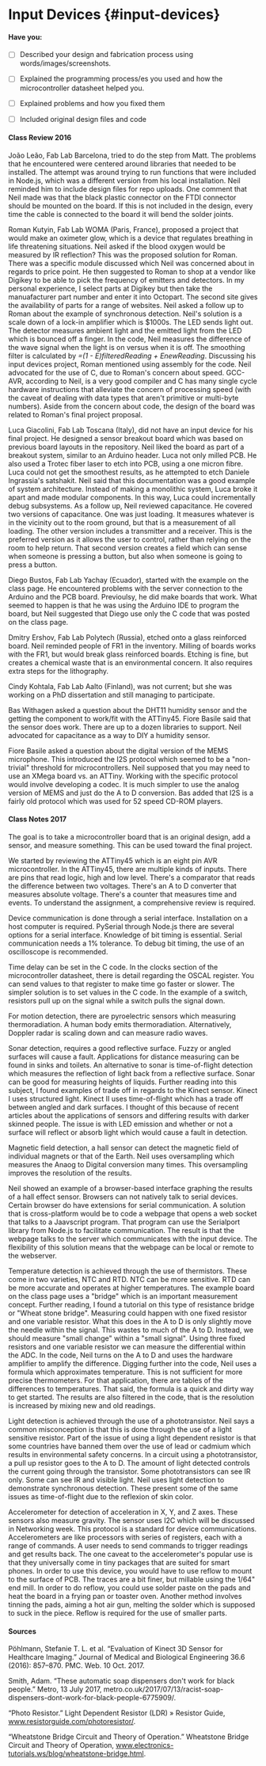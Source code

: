 # Input Devices {#input-devices}

#### Have you:

* [ ] Described your design and fabrication process using words/images/screenshots.

* [ ] Explained the programming process/es you used and how the microcontroller datasheet helped you.

* [ ] Explained problems and how you fixed them

* [ ] Included original design files and code


#### Class Review 2016

João Leão, Fab Lab Barcelona, tried to do the step from Matt. The problems that he encountered were centered around libraries that needed to be installed. The attempt was around trying to run functions that were included in Node.js, which was a different version from his local installation. Neil reminded him to include design files for repo uploads. One comment that Neil made was that the black plastic connector on the FTDI connector should be mounted on the board. If this is not included in the design, every time the cable is connected to the board it will bend the solder joints.

Roman Kutyin, Fab Lab WOMA (Paris, France), proposed a project that would make an oximeter glow, which is a device that regulates breathing in life threatening situations. Neil asked if the blood oxygen would be measured by IR reflection? This was the proposed solution for Roman. There was a specific module discussed which Neil was concerned about in regards to price point. He then suggested to Roman to shop at a vendor like Digikey to be able to pick the frequency of emitters and detectors. In my personal experience, I select parts at Digikey but then take the manuafacturer part number and enter it into Octopart. The second site gives the availability of parts for a range of websites. Neil asked a follow up to Roman about the example of synchronous detection. Neil's solution is a scale down of a lock-in amplifier which is $1000s. The LED sends light out. The detector measures ambient light and the emitted light from the LED which is bounced off a finger. In the code, Neil measures the difference of the wave signal when the light is on versus when it is off. The smoothing filter is calculated by _=(1 - E)*filteredReading + E*newReading_. Discussing his input devices project, Roman mentioned using assembly for the code. Neil advocated for the use of C, due to Roman's concern about speed. GCC-AVR, according to Neil, is a very good compiler and C has many single cycle hardware instructions that alleviate the concern of processing speed (with the caveat of dealing with data types that aren't primitive or multi-byte numbers). Aside from the concern about code, the design of the board was related to Roman's final project proposal.

Luca Giacolini, Fab Lab Toscana (Italy), did not have an input device for his final project. He designed a sensor breakout board which was based on previous board layouts in the repository. Neil liked the board as part of a breakout system, similar to an Arduino header. Luca not only milled PCB. He also used a Trotec fiber laser to etch into PCB, using a one micron fibre. Luca could not get the smoothest results, as he attempted to etch Daniele Ingrassia's satshakit. Neil said that this documentation was a good example of system architecture. Instead of making a monolithic system, Luca broke it apart and made modular components. In this way, Luca could incrementally debug subsystems. As a follow up, Neil reviewed capacitance. He covered two versions of capacitance. One was just loading. It measures whatever is in the vicinity out to the room ground, but that is a measurement of all loading. The other version includes a transmitter and a receiver. This is the preferred version as it allows the user to control, rather than relying on the room to help return. That second version creates a field which can sense when someone is pressing a button, but also when someone is going to press a button.

Diego Bustos, Fab Lab Yachay (Ecuador), started with the example on the class page. He encountered problems with the server connection to the Arduino and the PCB board. Previoulsy, he did make boards that work. What seemed to happen is that he was using the Arduino IDE to program the board, but Neil suggested that Diego use only the C code that was posted on the class page.

Dmitry Ershov, Fab Lab Polytech (Russia), etched onto a glass reinforced board. Neil reminded people of FR1 in the inventory. Milling of boards works with the FR1, but would break glass reinforced boards. Etching is fine, but creates a chemical waste that is an environmental concern. It also requires extra steps for the lithography.

Cindy Kohtala, Fab Lab Aalto (Finland), was not current; but she was working on a PhD dissertation and still managing to participate.

Bas Withagen asked a question about the DHT11 humidity sensor and the getting the component to work/fit with the ATTiny45. Fiore Basile said that the sensor does work. There are up to a dozen libraries to support. Neil advocated for capacitance as a way to DIY a humidity sensor.

Fiore Basile asked a question about the digital version of the MEMS microphone. This introduced the I2S protocol which seemed to be a "non-trivial" threshold for microcontrollers. Neil supposed that you may need to use an XMega board vs. an ATTiny. Working with the specific protocol would involve developing a codec. It is much simpler to use the analog version of MEMS and just do the A to D conversion. Bas added that I2S is a fairly old protocol which was used for 52 speed CD-ROM players.

#### Class Notes 2017

The goal is to take a microcontroller board that is an original design, add a sensor, and measure something. This can be used toward the final project.

We started by reviewing the ATTiny45 which is an eight pin AVR microcontroller. In the ATTiny45, there are multiple kinds of inputs. There are pins that read logic, high and low level. There's a comparator that reads the difference between two voltages. There's an A to D converter that measures absolute voltage. There's a counter that measures time and events. To understand the assignment, a comprehensive review is required.

Device communication is done through a serial interface. Installation on a host computer is required. PySerial through Node.js there are several options for a serial interface. Knowledge of bit timing is essential. Serial communication needs a 1% tolerance. To debug bit timing, the use of an oscilloscope is recommended.

Time delay can be set in the C code. In the clocks section of the microcontroller datasheet, there is detail regarding the OSCAL register. You can send values to that register to make time go faster or slower. The simpler solution is to set values in the C code. In the example of a switch, resistors pull up on the signal while a switch pulls the signal down.

For motion detection, there are pyroelectric sensors which measuring thermoradiation. A human body emits thermoradiation. Alternatively, Doppler radar is scaling down and can measure radio waves.

Sonar detection, requires a good reflective surface. Fuzzy or angled surfaces will cause a fault. Applications for distance measuring can be found in sinks and toilets. An alternative to sonar is time-of-flight detection which measures the reflection of light back from a reflective surface. Sonar can be good for measuring heights of liquids. Further reading into this subject, I found examples of trade off in regards to the Kinect sensor. Kinect I uses structured light. Kinect II uses time-of-flight which has a trade off between angled and dark surfaces. I thought of this because of recent articles about the applications of sensors and differing results with darker skinned people. The issue is with LED emission and whether or not a surface will reflect or absorb light which would cause a fault in detection.

Magnetic field detection, a hall sensor can detect the magnetic field of individual magnets or that of the Earth. Neil uses oversampling which measures the Anaog to Digital conversion many times. This oversampling improves the resolution of the results.

Neil showed an example of a browser-based interface graphing the results of a hall effect sensor. Browsers can not natively talk to serial devices. Certain browser do have extensions for serial communication. A solution that is cross-platform would be to code a webpage that opens a web socket that talks to a Jaavscript program. That program can use the Serialport library from Node.js to facilitate communication. The result is that the webpage talks to the server which communicates with the input device. The flexibility of this solution means that the webpage can be local or remote to the webserver.

Temperature detection is achieved through the use of thermistors. These come in two varieties, NTC and RTD. NTC can be more sensitive. RTD can be more accurate and operates at higher temperatures. The example board on the class page uses a "bridge" which is an important measurement concept. Further reading, I found a tutorial on this type of resistance bridge or "Wheat stone bridge". Measuring could happen with one fixed resistor and one variable resistor. What this does in the A to D is only slightly move the needle within the signal. This wastes to much of the A to D. Instead, we should measure "small change" within a "small signal". Using three fixed resistors and one variable resistor we can measure the differential within the ADC. In the code, Neil turns on the A to D and uses the hardware amplifier to amplify the difference. Digging further into the code, Neil uses a formula which approximates temperature. This is not sufficient for more precise thermometers. For that application, there are tables of the differences to temperatures. That said, the formula is a quick and dirty way to get started. The results are also filtered in the code, that is the resolution is increased by mixing new and old readings.

Light detection is achieved through the use of a phototransistor. Neil says a common misconception is that this is done through the use of a light sensitive resistor. Part of the issue of using a light dependent resistor is that some countries have banned them over the use of lead or cadmium which results in environmental safety concerns. In a circuit using a phototransistor, a pull up resistor goes to the A to D. The amount of light detected controls the current going through the transistor. Some phototransistors can see IR only. Some can see IR and visible light. Neil uses light detection to demonstrate synchronous detection. These present some of the same issues as time-of-flight due to the reflexion of skin color.

Accelerometer for detection of acceleration in X, Y, and Z axes. These sensors also measure gravity. The sensor uses I2C which will be discussed in Networking week. This protocol is a standard for device communications. Accelerometers are like processors with series of registers, each with a range of commands. A user needs to send commands to trigger readings and get results back. The one caveat to the accelerometer's popular use is that they universally come in tiny packages that are suited for smart phones. In order to use this device, you would have to use reflow to mount to the surface of PCB. The traces are a bit finer, but millable using the 1/64" end mill. In order to do reflow, you could use solder paste on the pads and heat the board in a frying pan or toaster oven. Another method involves tinning the pads, aiming a hot air gun, melting the solder which is supposed to suck in the piece. Reflow is required for the use of smaller parts.





#### Sources

Pöhlmann, Stefanie T. L. et al. “Evaluation of Kinect 3D Sensor for Healthcare Imaging.” Journal of Medical and Biological Engineering 36.6 (2016): 857–870. PMC. Web. 10 Oct. 2017.

Smith, Adam. “These automatic soap dispensers don't work for black people.” Metro, 13 July 2017, metro.co.uk/2017/07/13/racist-soap-dispensers-dont-work-for-black-people-6775909/.

“Photo Resistor.” Light Dependent Resistor (LDR) » Resistor Guide, www.resistorguide.com/photoresistor/.

“Wheatstone Bridge Circuit and Theory of Operation.” Wheatstone Bridge Circuit and Theory of Operation, www.electronics-tutorials.ws/blog/wheatstone-bridge.html.